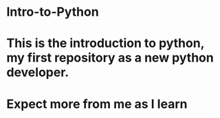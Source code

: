 # Intro-to-Python 
# This is the introduction to python, my first repository as a new python developer.
# Expect more from me as I learn
